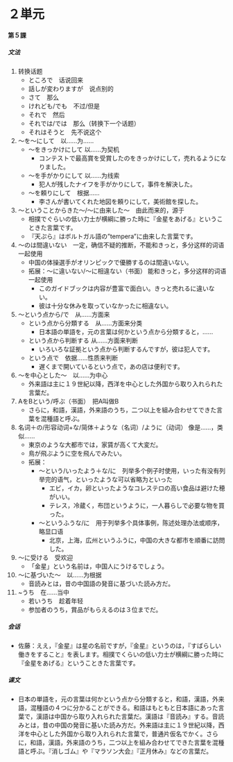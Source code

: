 # ２単元
#### 第５課
##### 文法
1. 转换话题
	- ところで　话说回来
	- 話しが変わりますが　说点别的
	- さて　那么
	- けれども/でも　不过/但是
	- それで　然后
	- それでは/では　那么（转换下一个话题）
	- それはそうと　先不说这个
3. ～を～にして　以……为……
	- ～をきっかけにして 以……为契机
		- コンテストで最高賞を受賞したのをきっかけにして，売れるようになりました。
	- ～を手がかりにして 以……为线索
		- 犯人が残したナイフを手がかりにして，事件を解決した。
	- ～を頼りにして　根据……
		- 李さんが書いてくれた地図を頼りにして，美術館を探した。
4. ～ということからきた～/～に由来した～　由此而来的，源于
	- 相撲でぐらいの低い力士が横綱に勝った時に『金星をあげる』ということきた言葉です。
	- 『天ぷら』はボルトガル語の”tempera”に由来した言葉です。
5. ～のは間違いない　一定，确信不疑的推断，不能和きっと，多分这样的词语一起使用
	- 中国の体操選手がオリンピックで優勝するのは間違いない。
	- 拓展：～に違いない/～に相違ない（书面） 能和きっと，多分这样的词语一起使用 
		- このガイドブックは内容が豊富で面白い。きっと売れるに違いない。
		- 彼は十分な休みを取っていなかったに相違ない。
6. ～という点から/で　从……方面来
	- という点から分類する　从……方面来分类
		- 日本語の単語を，元の言葉は何かという点から分類すると，……
	- という点から判断する 从……方面来判断
		- いろいろな証拠という点から判断するんですが，彼は犯人です。
	- という点で　依据……性质来判断
		- 遅くまで開いているという点で，あの店は便利です。
7. ～を中心とした～　以……为中心
	- 外来語は主に１９世紀以降，西洋を中心とした外国から取り入れられた言葉だ。
8. AをBという/呼ぶ（书面）　把A叫做B
	- さらに，和語，漢語，外来語のうち，二つ以上を組み合わせてできた言葉を混種語と呼ぶ。
9. 名词＋の/形容动词+な/简体＋ような（名词）/ように（动词） 像是……，类似……
	- 東京のような大都市では，家賃が高くて大変だ。
	- 鳥が飛ぶように空を飛んでみたい。
	- 拓展：
		- ～という/いったよう＋な/に　列举多个例子时使用，いった有没有列举完的语气，といったような可以省略为といった
			- エビ，イカ，卵といったようなコレステロの高い食品は避けた穂がいい。
			- テレス，冷蔵く，布団というように，一人暮らしで必要な物を買った。
		- ～というふうな/に　用于列举多个具体事例，陈述处理办法或顺序，略显口语
			- 北京，上海，広州というふうに，中国の大きな都市を順番に訪問した。
10. ～に受ける　受欢迎
	- 「金星」という名前は，中国人にうけるでしょう。
11. ～に基づいた～　以……为根据
	- 音読みとは，昔の中国語の発音に基づいた読み方だ。
12. ~うち　在……当中
	- 若いうち　趁着年轻
	- 参加者のうち，賞品がもらえるのは３位までだ。
##### 会话
- 佐藤：ええ，『金星』は星の名前ですが，『金星』というのは，『すばらしい働きをすること』を表します。相撲でくらいの低い力士が横綱に勝った時に『金星をあげる』ということきた言葉です。
##### 课文
* 日本の単語を，元の言葉は何かという点から分類すると，和語，漢語，外来語，混種語の４つに分かることができる。和語はもともと日本語にあった言葉で，漢語は中国から取り入れられた言葉だ。漢語は『音読み』する。音読みとは，昔の中国の発音に基いた読み方だ。外来語は主に１９世紀以降，西洋を中心とした外国から取り入れられた言葉で，普通片仮名でかく。さらに，和語，漢語，外来語のうち，二つ以上を組み合わせてできた言葉を混種語と呼ぶ。『消しゴム』や『マラソン大会』『正月休み』などの言葉だ。